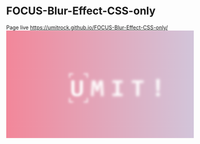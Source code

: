# FOCUS-Blur-Effect-CSS-only
Page live https://umitrock.github.io/FOCUS-Blur-Effect-CSS-only/
<img src="https://github.com/UmitRock/FOCUS-Blur-Effect-CSS-only/blob/main/page.PNG?raw=true" alt="">
